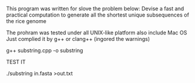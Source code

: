 
 This program was written for slove the problem below:
 Devise a fast and practical computation to generate all the shortest unique subsequences of the rice genome
 
 The prohram was tested under all UNIX-like platform also include Mac OS
 Just complied it by g++ or clang++ (ingored the warnings)
 
 g++ substring.cpp -o substring
 
 TEST IT 
 
./substring in.fasta >out.txt

